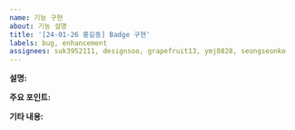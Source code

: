 ```yaml
---
name: 기능 구현
about: 기능 설명
title: '[24-01-26 홍길동] Badge 구현'
labels: bug, enhancement
assignees: suk3952111, designsoo, grapefruit13, ymj0828, seongseonko
---
```


<!--
☑️이슈 타이틀: [연도-월-일 이름] 이슈 설명 ex ) [24-01-26 홍길동] Modal A 구현
☑️이슈는 작은 단위로 해주세요. ex) 1일거리 = 1이슈
☑️이슈 완성 후, PR을 올리기 전 이슈를 PR에 연동 시켜주세요(우측 바의 Development)
☑️다른 팀원의 이슈에도 확인 이모지를 남겨주세요.
☑️label은 enhancement로 자동 설정됩니다. 추가 라벨이 필요할 때는, 목적에 맞게 달아주세요.
 -->

**설명:**

<!-- 💭 본인이 구현해야하는 기능이나 그의 개선점을 명확하고 간결하게 설명해주세요. -->

**주요 포인트:**

<!--  💭 이 기능에서 특별히 고려해야할 부분이 있다면 자유롭게 적어주세요. -->

**기타 내용:**

<!--  💭 기능 제안과 관련된 다른 내용이나 스크린샷 등을 추가해주세요. -->
